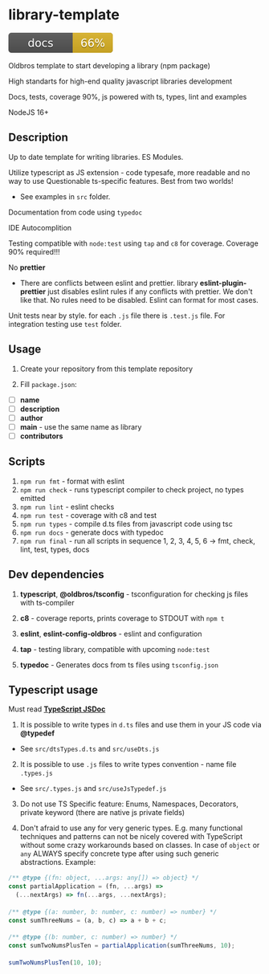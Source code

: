 # library-template

![Coverage](/docs/coverage.svg "Coverage")

Oldbros template to start developing a library (npm package)

High standarts for high-end quality javascript libraries development

Docs, tests, coverage 90%, js powered with ts, types, lint and examples

NodeJS 16+

## Description

Up to date template for writing libraries. ES Modules.

Utilize typescript as JS extension - code typesafe, more readable and no way to use Questionable ts-specific features. Best from two worlds!
  - See examples in `src` folder.

Documentation from code using `typedoc`

IDE Autocomplition

Testing compatible with `node:test` using `tap` and `c8` for coverage. Coverage 90% required!!!

No **prettier**
  - There are conflicts between eslint and prettier. library **eslint-plugin-prettier** just disables eslint rules if any conflicts with prettier. We don't like that. No rules need to be disabled. Eslint can format for most cases.

Unit tests near by style. for each `.js` file there is `.test.js` file.
For integration testing use `test` folder.

## Usage

1. Create your repository from this template repository

2. Fill `package.json`:
  - [ ] **name**
  - [ ] **description**
  - [ ] **author**
  - [ ] **main** - use the same name as library
  - [ ] **contributors**

## Scripts

1. `npm run fmt` - format with eslint
2. `npm run check` - runs typescript compiler to check project, no types emitted
3. `npm run lint` - eslint checks
4. `npm run test` - coverage with c8 and test
5. `npm run types` - compile d.ts files from javascript code using tsc
6. `npm run docs` - generate docs with typedoc
7. `npm run final` - run all scripts in sequence 1, 2, 3, 4, 5, 6 -> fmt, check, lint, test, types, docs

## Dev dependencies

1. **typescript**, **@oldbros/tsconfig** - tsconfiguration for checking js files with ts-compiler

2. **c8** - coverage reports, prints coverage to STDOUT with `npm t`

3. **eslint**, **eslint-config-oldbros** - eslint and configuration

4. **tap** - testing library, compatible with upcoming `node:test`

5. **typedoc** - Generates docs from ts files using `tsconfig.json`

## Typescript usage

Must read [**TypeScript JSDoc**](https://www.typescriptlang.org/docs/handbook/jsdoc-supported-types.html)

1. It is possible to write types in `d.ts` files and use them in your JS code via **@typedef**
  - See `src/dtsTypes.d.ts` and `src/useDts.js`

2. It is possible to use `.js` files to write types convention - name file `.types.js`
  - See `src/.types.js` and `src/useJsTypedef.js`

3. Do not use TS Specific feature: Enums, Namespaces, Decorators, private keyword (there are native js private fields)

4. Don't afraid to use any for very generic types. E.g. many functional techniques and patterns can not be nicely covered with TypeScript without some crazy workarounds based on classes. In case of `object` or `any` ALWAYS specify concrete type after using such generic abstractions.
Example:
```js
/** @type {(fn: object, ...args: any[]) => object} */
const partialApplication = (fn, ...args) =>
  (...nextArgs) => fn(...args, ...nextArgs);

/** @type {(a: number, b: number, c: number) => number} */
const sumThreeNums = (a, b, c) => a + b + c;

/** @type {(b: number, c: number) => number} */
const sumTwoNumsPlusTen = partialApplication(sumThreeNums, 10);

sumTwoNumsPlusTen(10, 10);

```
